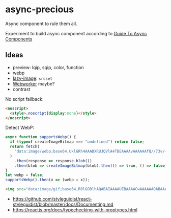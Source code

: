 # async-precious

Async component to rule them all.

Experiment to build async component according to [Guide To Async Components](https://github.com/stereobooster/guide-to-async-components)

## Ideas

* preview: lqip, sqip, color, function
* webp
* [lazy-image](https://meowni.ca/lazy-image/): `srcset`
* [Webworker](https://aerotwist.com/blog/one-weird-trick/) maybe?
* contrast

No script fallback:
```html
<noscript>
  <style>.noscript{display:none}</style>
</noscript>
```

Detect WebP:
```js
async function supportsWebp() {
  if (typeof createImageBitmap === "undefined") return false;
  return fetch(
    "data:image/webp;base64,UklGRh4AAABXRUJQVlA4TBEAAAAvAAAAAAfQ//73v/+BiOh/AAA="
  )
    .then(response => response.blob())
    .then(blob => createImageBitmap(blob).then(() => true, () => false));
}
let webp = false;
supportsWebp().then(x => (webp = x));
```

```html
<img src="data:image/gif;base64,R0lGODlhAQABAIAAAAUEBAAAACwAAAAAAQABAAACAkQBADs=" />
```

- https://github.com/styleguidist/react-styleguidist/blob/master/docs/Documenting.md
- https://reactjs.org/docs/typechecking-with-proptypes.html